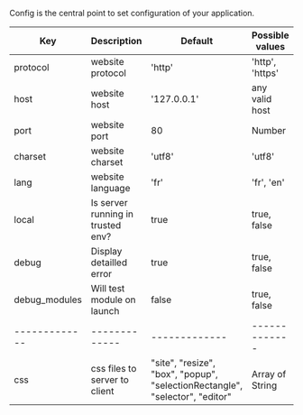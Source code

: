 Config is the central point to set configuration of your application.

Key               | Description                 | Default           | Possible values
-------------     | -------------               | -------------     | -------------
protocol          | website protocol            | 'http'            | 'http', 'https'
host              | website host                | '127.0.0.1'       | any valid host
port              | website port                | 80                | Number
charset           | website charset             | 'utf8'            | 'utf8'
lang              | website language            | 'fr'              | 'fr', 'en'
local             | Is server running in trusted env? | true        | true, false
debug             | Display detailled error     | true              | true, false
debug_modules     | Will test module on launch  | false             | true, false
-------------     | -------------               | -------------     | -------------
css               | css files to server to client | "site", "resize", "box", "popup", "selectionRectangle", "selector", "editor" | Array of String
